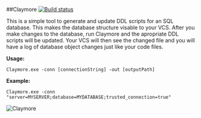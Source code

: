 ##Claymore [![Build status](https://ci.appveyor.com/api/projects/status/x7b5l5xuh2tuiwrg?svg=true)](https://ci.appveyor.com/project/jaredmcguire/claymore)

This is a simple tool to generate and update DDL scripts for an SQL database. This makes the database structure visable to your VCS. After you make changes to the database, run Claymore and the apropriate DDL scripts will be updated. Your VCS will then see the changed file and you will have a log of database object changes just like your code files.

**Usage:**

    Claymore.exe -conn [connectionString] -out [outputPath]

**Example:**

    Claymore.exe -conn "server=MYSERVER;database=MYDATABASE;trusted_connection=true"

![Claymore](http://dl.dropbox.com/u/2989008/github/Claymore.png)
